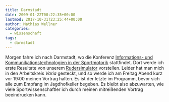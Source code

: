 ```yaml
---
title: Darmstadt
date: 2009-01-22T00:22:35+00:00
lastmod: 2017-10-31T23:25:44+00:00
author: Mathias Wellner
categories:
  - wissenschaft
tags:
  - darmstadt
---
```

Morgen fahre ich nach Darmstadt, wo die Konferenz [Informations- und Kommunikationstechnologien in der Sportmotorik](http://www.sportmotorik2009.de/home.php) stattfindet. Dort werde ich erste Resultate von unserem [Rudersimulator](http://www.sms.hest.ethz.ch/research/current-research-projects/robot-assisted-training-in-sports.html) vorstellen. Leider hat man mich in den Arbeitskreis _Varia_ gesteckt, und so werde ich am Freitag Abend kurz vor 19:00 meinen Vortrag halten. Es ist der letzte im Programm, bevor sich alle zum Empfang im Jagdhofkeller begeben. Es bleibt also abzuwarten, wie viele Sportwissenschaftler ich durch meinen mitreißenden Vortrag beeindrucken kann.